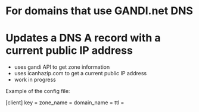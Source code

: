 # For domains that use GANDI.net DNS
# Updates a DNS A record with a current public IP address

- uses gandi API to get zone information
- uses icanhazip.com to get a current public IP address
- work in progress

Example of the config file:

  [client]
  key = <api-key>
  zone_name = <gandi-zone-name>
  domain_name = <domain-name-to-update>
  ttl = <time-to-live-for-a-dns-record-in-seconds>

